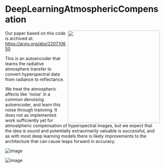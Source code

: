 # DeepLearningAtmosphericCompensation


<div>
<img align="right" width="300px" src="https://user-images.githubusercontent.com/51686251/180461962-93268fe9-962b-4412-8002-997fa797fdab.png">


Our paper based on this code is archived at: https://arxiv.org/abs/2207.10650
  
This is an autoencoder that learns the radiative atmosphere transfer to convert hyperspectral data from radiance to reflectance. 
  
  We treat the atmospheric affects like 'noise' in a common denoising autoencoder, and learn this noise through trainning. It does not as implemented work sufficiently yet for atmostpheric compensation of hyperspectral images, but we expect that the idea is sound and potentially extraorinarily valuable is successful, and as with most deep learning models there is likely improvements to the architecture that can cause leaps forward in accuracy.  
</div>

![image](https://user-images.githubusercontent.com/51686251/180453866-7a164f7f-6440-4028-b79b-c10ee607479d.png)

![image](https://user-images.githubusercontent.com/51686251/180454007-815c3277-0924-4123-bc2f-9fd23c244ab1.png)


